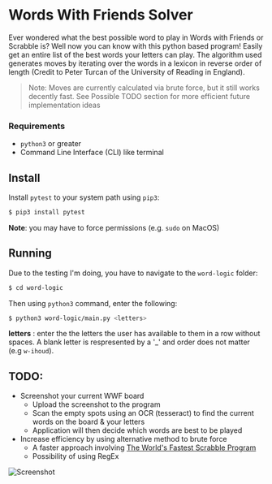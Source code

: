 # Words With Friends Solver
Ever wondered what the best possible word to play in Words with Friends or Scrabble is? Well now you can know with this python based program! Easily get an entire list of the best words your letters can play. The algorithm used generates moves by iterating over the words in a lexicon in reverse order of length (Credit to Peter Turcan of the University of Reading in England).

>Note: Moves are currently calculated via brute force, but it still works decently fast. See Possible TODO section for more efficient future implementation ideas 

### Requirements
  - `python3` or greater
  - Command Line Interface (CLI) like terminal
## Install

 Install `pytest` to your system path using `pip3`:

 ```bash
 $ pip3 install pytest
  ```
 **Note**: you may have to force permissions (e.g. `sudo` on MacOS)
## Running

 Due to the testing I'm doing, you have to navigate to the `word-logic` folder: 

 ```bash
 $ cd word-logic
 ```

 Then using `python3` command, enter the following:

 ```bash
 $ python3 word-logic/main.py <letters>
 ```

 **letters** : enter the the letters the user has available to them in a row without spaces. A blank letter is respresented by a '_' and order does not matter (e.g `w-ihoud`).
## TODO:

- Screenshot your current WWF board
  -  Upload the screenshot to the program
  - Scan the empty spots using an OCR (tesseract) to find the current words on the board & your letters
  - Application will then decide which words are best to be played
- Increase efficiency by using alternative method to brute force
  - A faster approach involving [The World's Fastest Scrabble Program](https://www.cs.cmu.edu/afs/cs/academic/class/15451-s06/www/lectures/scrabble.pdf)
  - Possibility of using RegEx

![Screenshot](https://github.com/andr3wV/words_with_friends_solver/blob/main/image-processing/images/screenshot.png)
